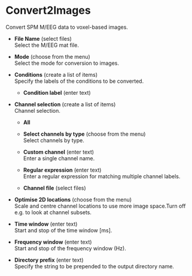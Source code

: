 # Convert2Images  
Convert SPM M/EEG data to voxel-based images.   

* **File Name** (select files)  
Select the M/EEG mat file.   

* **Mode** (choose from the menu)  
Select the mode for conversion to images.   

* **Conditions** (create a list of items)  
Specify the labels of the conditions to be converted.   

    * **Condition label** (enter text)  


* **Channel selection** (create a list of items)  
Channel selection.   

    * **All**   


    * **Select channels by type** (choose from the menu)  
    Select channels by type.   

    * **Custom channel** (enter text)  
    Enter a single channel name.   

    * **Regular expression** (enter text)  
    Enter a regular expression for matching multiple channel labels.   

    * **Channel file** (select files)  


* **Optimise 2D locations** (choose from the menu)  
Scale and centre channel locations to use more image space.Turn off e.g. to look at channel subsets.   

* **Time window** (enter text)  
Start and stop of the time window [ms].   

* **Frequency window** (enter text)  
Start and stop of the frequency window (Hz).   

* **Directory prefix** (enter text)  
Specify the string to be prepended to the output directory name.   
